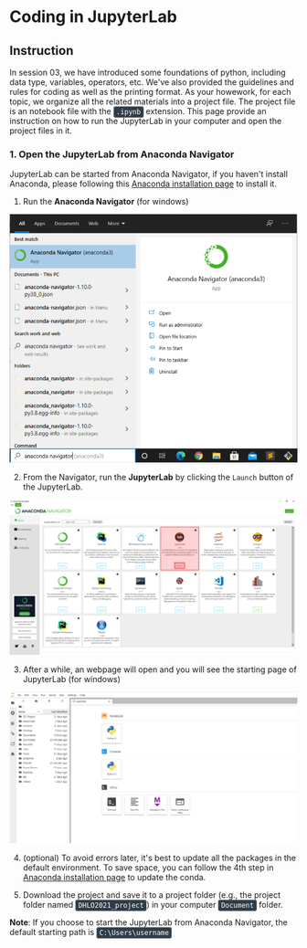 # Coding in JupyterLab

## Instruction

In session 03, we have introduced some foundations of python, including data type, variables, operators, etc. We've also provided the guidelines and rules for coding as well as the printing format. As your howework, for each topic, we organize all the related materials into a project file. The project file is an notebook file with the <code style="color:#fff;background-color:#2f3d48;border-radius: 4px;border: 1px solid #737b83;padding: 2px 4px">.ipynb</code> extension. This page provide an instruction on how to run the JupyterLab in your computer and open the project files in it.

### 1. Open the JupyterLab from Anaconda Navigator

JupyterLab can be started from Anaconda Navigator, if you haven't install Anaconda, please following this [Anaconda installation page](https://monaen.github.io/DHLO-2021Spring/anaconda) to install it.

1. Run the **Anaconda Navigator** (for windows)

[<img src="https://github.com/monaen/DHLO-2021Spring/raw/main/materials/images/1.png" alt="Anaconda Navigator" width="600">](https://github.com/monaen/DHLO-2021Spring/raw/main/materials/images/1.png)

2. From the Navigator, run the **JupyterLab** by clicking the `Launch` button of the JupyterLab.

[<img src="https://github.com/monaen/DHLO-2021Spring/raw/main/materials/images/2.png" alt="Anaconda Navigator" width="1000">](https://github.com/monaen/DHLO-2021Spring/raw/main/materials/images/2.png)

3. After a while, an webpage will open and you will see the starting page of JupyterLab (for windows)

[<img src="https://github.com/monaen/DHLO-2021Spring/raw/main/materials/images/3.png" alt="Anaconda Navigator" width="800">](https://github.com/monaen/DHLO-2021Spring/raw/main/materials/images/3.png)

4. (optional) To avoid errors later, it's best to update all the packages in the default environment. To save space, you can follow the 4th step in [Anaconda installation page](https://monaen.github.io/DHLO-2021Spring/anaconda) to update the conda.

5. Download the project and save it to a project folder (e.g., the project folder named <code style="color:#fff;background-color:#2f3d48;border-radius: 4px;border: 1px solid #737b83;padding: 2px 4px">DHLO2021_project</code>) in your computer <code style="color:#fff;background-color:#2f3d48;border-radius: 4px;border: 1px solid #737b83;padding: 2px 4px">Document</code> folder.

**Note**: If you choose to start the JupyterLab from Anaconda Navigator, the default starting path is <code style="color:#fff;background-color:#2f3d48;border-radius: 4px;border: 1px solid #737b83;padding: 2px 4px">C:\Users\username</code>


